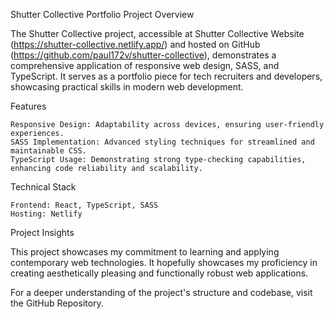 Shutter Collective Portfolio Project
Overview

The Shutter Collective project, accessible at Shutter Collective Website (https://shutter-collective.netlify.app/) and hosted on GitHub (https://github.com/paul172v/shutter-collective), demonstrates a comprehensive application of responsive web design, SASS, and TypeScript. It serves as a portfolio piece for tech recruiters and developers, showcasing practical skills in modern web development.

Features

    Responsive Design: Adaptability across devices, ensuring user-friendly experiences.
    SASS Implementation: Advanced styling techniques for streamlined and maintainable CSS.
    TypeScript Usage: Demonstrating strong type-checking capabilities, enhancing code reliability and scalability.

Technical Stack

    Frontend: React, TypeScript, SASS
    Hosting: Netlify

Project Insights

This project showcases my commitment to learning and applying contemporary web technologies. It hopefully showcases my proficiency in creating aesthetically pleasing and functionally robust web applications.

For a deeper understanding of the project's structure and codebase, visit the GitHub Repository.
